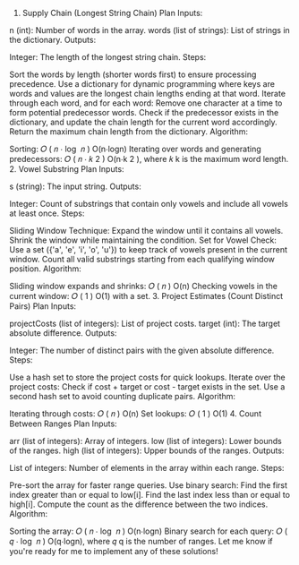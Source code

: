 1. Supply Chain (Longest String Chain)
Plan
Inputs:

n (int): Number of words in the array.
words (list of strings): List of strings in the dictionary.
Outputs:

Integer: The length of the longest string chain.
Steps:

Sort the words by length (shorter words first) to ensure processing precedence.
Use a dictionary for dynamic programming where keys are words and values are the longest chain lengths ending at that word.
Iterate through each word, and for each word:
Remove one character at a time to form potential predecessor words.
Check if the predecessor exists in the dictionary, and update the chain length for the current word accordingly.
Return the maximum chain length from the dictionary.
Algorithm:

Sorting: 
𝑂
(
𝑛
⋅
log
⁡
𝑛
)
O(n⋅logn)
Iterating over words and generating predecessors: 
𝑂
(
𝑛
⋅
𝑘
2
)
O(n⋅k 
2
 ), where 
𝑘
k is the maximum word length.
2. Vowel Substring
Plan
Inputs:

s (string): The input string.
Outputs:

Integer: Count of substrings that contain only vowels and include all vowels at least once.
Steps:

Sliding Window Technique:
Expand the window until it contains all vowels.
Shrink the window while maintaining the condition.
Set for Vowel Check:
Use a set ({'a', 'e', 'i', 'o', 'u'}) to keep track of vowels present in the current window.
Count all valid substrings starting from each qualifying window position.
Algorithm:

Sliding window expands and shrinks: 
𝑂
(
𝑛
)
O(n)
Checking vowels in the current window: 
𝑂
(
1
)
O(1) with a set.
3. Project Estimates (Count Distinct Pairs)
Plan
Inputs:

projectCosts (list of integers): List of project costs.
target (int): The target absolute difference.
Outputs:

Integer: The number of distinct pairs with the given absolute difference.
Steps:

Use a hash set to store the project costs for quick lookups.
Iterate over the project costs:
Check if cost + target or cost - target exists in the set.
Use a second hash set to avoid counting duplicate pairs.
Algorithm:

Iterating through costs: 
𝑂
(
𝑛
)
O(n)
Set lookups: 
𝑂
(
1
)
O(1)
4. Count Between Ranges
Plan
Inputs:

arr (list of integers): Array of integers.
low (list of integers): Lower bounds of the ranges.
high (list of integers): Upper bounds of the ranges.
Outputs:

List of integers: Number of elements in the array within each range.
Steps:

Pre-sort the array for faster range queries.
Use binary search:
Find the first index greater than or equal to low[i].
Find the last index less than or equal to high[i].
Compute the count as the difference between the two indices.
Algorithm:

Sorting the array: 
𝑂
(
𝑛
⋅
log
⁡
𝑛
)
O(n⋅logn)
Binary search for each query: 
𝑂
(
𝑞
⋅
log
⁡
𝑛
)
O(q⋅logn), where 
𝑞
q is the number of ranges.
Let me know if you're ready for me to implement any of these solutions!
